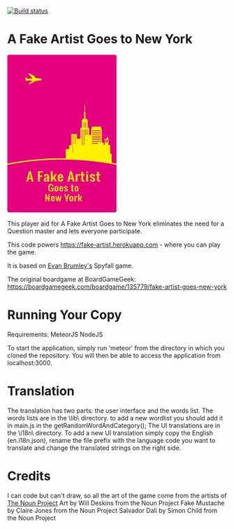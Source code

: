 [![Build status](https://ci.appveyor.com/api/projects/status/307724t5l4nahrm7?svg=true)](https://ci.appveyor.com/project/alenros/fake-artist)

# A Fake Artist Goes to New York
![Logo](public/img/logo-en.png)

This player aid for A Fake Artist Goes to New York eliminates the need for a Question master and lets everyone participate.

This code powers https://fake-artist.herokuapp.com - where you can play the game.

It is based on [Evan Brumley's](https://github.com/evanbrumley) Spyfall game.

The original boardgame at BoardGameGeek: https://boardgamegeek.com/boardgame/135779/fake-artist-goes-new-york


# Running Your Copy
Requirements:
MeteorJS
NodeJS

To start the application, simply run 'meteor' from the directory in which you cloned the repository. You will then be able to access the application from localhost:3000.

# Translation
The translation has two parts: the user interface and the words list.
The words lists are in the \lib\ directory. to add a new wordlist you should add it in main.js in the getRandomWordAndCategory();
The UI translations are in the \i18n\ directory. To add a new UI translation simply copy the English (en.i18n.json), rename the file prefix with the language code you want to translate
and change the translated strings on the right side.

# Credits
I can code but can't draw, so all the art of the game come from the artists of [The Noun Project](https://thenounproject.com/)
Art by Will Deskins from the Noun Project
Fake Mustache by Claire Jones from the Noun Project
Salvador Dali by Simon Child from the Noun Project